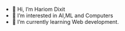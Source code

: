 - 👋 Hi, I’m Hariom Dixit
- 👀 I’m interested in AI,ML and Computers
- 🌱 I’m currently learning Web development.

<!---
H-Dixit/H-Dixit is a ✨ special ✨ repository because its `README.md` (this file) appears on your GitHub profile.
You can click the Preview link to take a look at your changes.
--->
